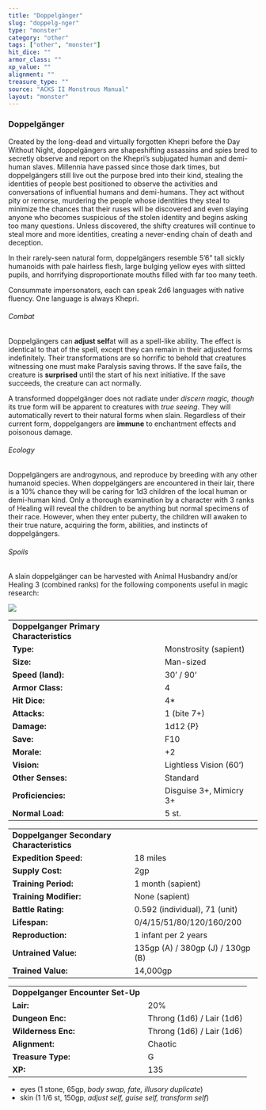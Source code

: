 ```yaml
---
title: "Doppelgänger"
slug: "doppelg-nger"
type: "monster"
category: "other"
tags: ["other", "monster"]
hit_dice: ""
armor_class: ""
xp_value: ""
alignment: ""
treasure_type: ""
source: "ACKS II Monstrous Manual"
layout: "monster"
---
```


### Doppelgänger

Created by the long-dead and virtually forgotten Khepri before the Day Without Night, doppelgängers
are shapeshifting assassins and spies bred to secretly observe and report on the Khepri’s subjugated
human and demi-human slaves. Millennia have passed since those dark times, but doppelgängers still
live out the purpose bred into their kind, stealing the identities of people best positioned to
observe the activities and conversations of influential humans and demi-humans. They act without
pity or remorse, murdering the people whose identities they steal to minimize the chances that their
ruses will be discovered and even slaying anyone who becomes suspicious of the stolen identity and
begins asking too many questions. Unless discovered, the shifty creatures will continue to steal
more and more identities, creating a never-ending chain of death and deception.

In their rarely-seen natural form, doppelgängers resemble 5’6” tall sickly humanoids with pale
hairless flesh, large bulging yellow eyes with slitted pupils, and horrifying disproportionate
mouths filled with far too many teeth.

Consummate impersonators, each can speak 2d6 languages with native fluency. One language is always
Khepri.

###### Combat

Doppelgängers can **adjust self**at will as a spell-like ability. The effect is identical to that
of the spell, except they can remain in their adjusted forms indefinitely. Their transformations are
so horrific to behold that creatures witnessing one must make Paralysis saving throws. If the save
fails, the creature is **surprised** until the start of his next initiative. If the save succeeds,
the creature can act normally.

A transformed doppelgänger does not radiate under *discern magic, though* its true form will be
apparent to creatures with *true seeing*. They will automatically revert to their natural forms when
slain. Regardless of their current form, doppelgangers are **immune** to enchantment effects and
poisonous damage.

###### Ecology

Doppelgängers are androgynous, and reproduce by breeding with any other humanoid species. When
doppelgängers are encountered in their lair, there is a 10% chance they will be caring for 1d3
children of the local human or demi-human kind. Only a thorough examination by a character with 3
ranks of Healing will reveal the children to be anything but normal specimens of their race.
However, when they enter puberty, the children will awaken to their true nature, acquiring the form,
abilities, and instincts of doppelgängers.

###### Spoils

A slain doppelgänger can be harvested with Animal Husbandry and/or Healing 3 (combined ranks) for
the following components useful in magic research:

![](data:image/png;base64...)

|  |  |
| --- | --- |
| **Doppelganger Primary Characteristics** | |
| **Type:** | Monstrosity (sapient) |
| **Size:** | Man-sized |
| **Speed (land):** | 30’ / 90’ |
| **Armor Class:** | 4 |
| **Hit Dice:** | 4\* |
| **Attacks:** | 1 (bite 7+) |
| **Damage:** | 1d12 {P} |
| **Save:** | F10 |
| **Morale:** | +2 |
| **Vision:** | Lightless Vision (60’) |
| **Other Senses:** | Standard |
| **Proficiencies:** | Disguise 3+, Mimicry 3+ |
| **Normal Load:** | 5 st. |

|  |  |
| --- | --- |
| **Doppelganger Secondary Characteristics** | |
| **Expedition Speed:** | 18 miles |
| **Supply Cost:** | 2gp |
| **Training Period:** | 1 month (sapient) |
| **Training Modifier:** | None (sapient) |
| **Battle Rating:** | 0.592 (individual), 71 (unit) |
| **Lifespan:** | 0/4/15/51/80/120/160/200 |
| **Reproduction:** | 1 infant per 2 years |
| **Untrained Value:** | 135gp (A) / 380gp (J) / 130gp (B) |
| **Trained Value:** | 14,000gp |

|  |  |
| --- | --- |
| **Doppelganger Encounter Set-Up** | |
| **Lair:** | 20% |
| **Dungeon Enc:** | Throng (1d6) / Lair (1d6) |
| **Wilderness Enc:** | Throng (1d6) / Lair (1d6) |
| **Alignment:** | Chaotic |
| **Treasure Type:** | G |
| **XP:** | 135 |

* eyes (1 stone, 65gp, *body swap, fate, illusory duplicate*)
* skin (1 1/6 st, 150gp, *adjust self, guise self, transform self*)
